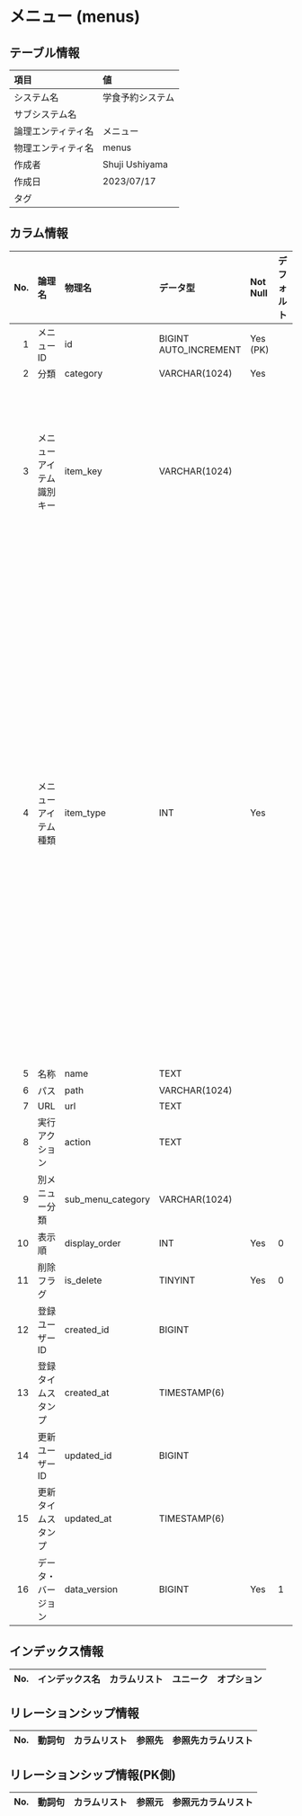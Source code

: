 # メニュー (menus)

## テーブル情報

| 項目                           | 値                                                                                                   |
|:-------------------------------|:-----------------------------------------------------------------------------------------------------|
| システム名                     | 学食予約システム                                                                                     |
| サブシステム名                 |                                                                                                      |
| 論理エンティティ名             | メニュー                                                                                             |
| 物理エンティティ名             | menus                                                                                                |
| 作成者                         | Shuji Ushiyama                                                                                       |
| 作成日                         | 2023/07/17                                                                                           |
| タグ                           |                                                                                                      |



## カラム情報

| No. | 論理名                         | 物理名                         | データ型                       | Not Null | デフォルト           | 備考                           |
|----:|:-------------------------------|:-------------------------------|:-------------------------------|:---------|:---------------------|:-------------------------------|
|   1 | メニューID                     | id                             | BIGINT AUTO_INCREMENT          | Yes (PK) |                      |                                |
|   2 | 分類                           | category                       | VARCHAR(1024)                  | Yes      |                      |                                |
|   3 | メニューアイテム識別キー       | item_key                       | VARCHAR(1024)                  |          |                      | 分類内でユニークな識別キー     |
|   4 | メニューアイテム種類           | item_type                      | INT                            | Yes      |                      | 0:セパレータ 1:サイト内リンク 2:サイト外リンク 3:アクション処理 4:別メニュー展開 |
|   5 | 名称                           | name                           | TEXT                           |          |                      |                                |
|   6 | パス                           | path                           | VARCHAR(1024)                  |          |                      |                                |
|   7 | URL                            | url                            | TEXT                           |          |                      |                                |
|   8 | 実行アクション                 | action                         | TEXT                           |          |                      |                                |
|   9 | 別メニュー分類                 | sub_menu_category              | VARCHAR(1024)                  |          |                      |                                |
|  10 | 表示順                         | display_order                  | INT                            | Yes      | 0                    |                                |
|  11 | 削除フラグ                     | is_delete                      | TINYINT                        | Yes      | 0                    |                                |
|  12 | 登録ユーザーID                 | created_id                     | BIGINT                         |          |                      |                                |
|  13 | 登録タイムスタンプ             | created_at                     | TIMESTAMP(6)                   |          |                      |                                |
|  14 | 更新ユーザーID                 | updated_id                     | BIGINT                         |          |                      |                                |
|  15 | 更新タイムスタンプ             | updated_at                     | TIMESTAMP(6)                   |          |                      |                                |
|  16 | データ・バージョン             | data_version                   | BIGINT                         | Yes      | 1                    |                                |



## インデックス情報

| No. | インデックス名                 | カラムリスト                             | ユニーク   | オプション                     | 
|----:|:-------------------------------|:-----------------------------------------|:-----------|:-------------------------------|



## リレーションシップ情報

| No. | 動詞句                         | カラムリスト                             | 参照先                         | 参照先カラムリスト                       |
|----:|:-------------------------------|:-----------------------------------------|:-------------------------------|:-----------------------------------------|



## リレーションシップ情報(PK側)

| No. | 動詞句                         | カラムリスト                             | 参照元                         | 参照元カラムリスト                       |
|----:|:-------------------------------|:-----------------------------------------|:-------------------------------|:-----------------------------------------|


